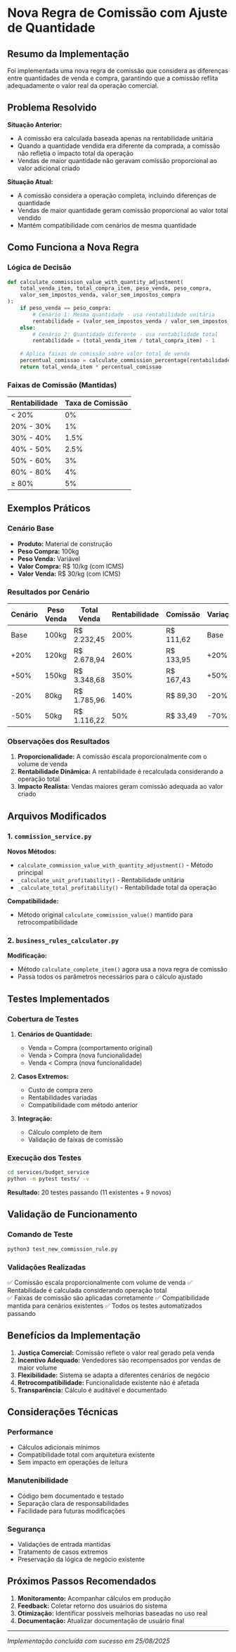 # Nova Regra de Comissão com Ajuste de Quantidade

## Resumo da Implementação

Foi implementada uma nova regra de comissão que considera as diferenças entre quantidades de venda e compra, garantindo que a comissão reflita adequadamente o valor real da operação comercial.

## Problema Resolvido

**Situação Anterior:**
- A comissão era calculada baseada apenas na rentabilidade unitária
- Quando a quantidade vendida era diferente da comprada, a comissão não refletia o impacto total da operação
- Vendas de maior quantidade não geravam comissão proporcional ao valor adicional criado

**Situação Atual:**
- A comissão considera a operação completa, incluindo diferenças de quantidade
- Vendas de maior quantidade geram comissão proporcional ao valor total vendido
- Mantém compatibilidade com cenários de mesma quantidade

## Como Funciona a Nova Regra

### Lógica de Decisão

```python
def calculate_commission_value_with_quantity_adjustment(
    total_venda_item, total_compra_item, peso_venda, peso_compra,
    valor_sem_impostos_venda, valor_sem_impostos_compra
):
    if peso_venda == peso_compra:
        # Cenário 1: Mesma quantidade - usa rentabilidade unitária
        rentabilidade = (valor_sem_impostos_venda / valor_sem_impostos_compra) - 1
    else:
        # Cenário 2: Quantidade diferente - usa rentabilidade total
        rentabilidade = (total_venda_item / total_compra_item) - 1
    
    # Aplica faixas de comissão sobre valor total de venda
    percentual_comissao = calculate_commission_percentage(rentabilidade)
    return total_venda_item * percentual_comissao
```

### Faixas de Comissão (Mantidas)

| Rentabilidade | Taxa de Comissão |
|---------------|------------------|
| < 20%         | 0%               |
| 20% - 30%     | 1%               |
| 30% - 40%     | 1.5%             |
| 40% - 50%     | 2.5%             |
| 50% - 60%     | 3%               |
| 60% - 80%     | 4%               |
| ≥ 80%         | 5%               |

## Exemplos Práticos

### Cenário Base
- **Produto:** Material de construção
- **Peso Compra:** 100kg
- **Peso Venda:** Variável
- **Valor Compra:** R$ 10/kg (com ICMS)
- **Valor Venda:** R$ 30/kg (com ICMS)

### Resultados por Cenário

| Cenário | Peso Venda | Total Venda | Rentabilidade | Comissão | Variação |
|---------|------------|-------------|---------------|----------|----------|
| Base    | 100kg      | R$ 2.232,45 | 200%          | R$ 111,62| Base     |
| +20%    | 120kg      | R$ 2.678,94 | 260%          | R$ 133,95| +20%     |
| +50%    | 150kg      | R$ 3.348,68 | 350%          | R$ 167,43| +50%     |
| -20%    | 80kg       | R$ 1.785,96 | 140%          | R$ 89,30 | -20%     |
| -50%    | 50kg       | R$ 1.116,22 | 50%           | R$ 33,49 | -70%     |

### Observações dos Resultados

1. **Proporcionalidade:** A comissão escala proporcionalmente com o volume de venda
2. **Rentabilidade Dinâmica:** A rentabilidade é recalculada considerando a operação total
3. **Impacto Realista:** Vendas maiores geram comissão adequada ao valor criado

## Arquivos Modificados

### 1. `commission_service.py`

**Novos Métodos:**
- `calculate_commission_value_with_quantity_adjustment()` - Método principal
- `_calculate_unit_profitability()` - Rentabilidade unitária
- `_calculate_total_profitability()` - Rentabilidade total da operação

**Compatibilidade:**
- Método original `calculate_commission_value()` mantido para retrocompatibilidade

### 2. `business_rules_calculator.py`

**Modificação:**
- Método `calculate_complete_item()` agora usa a nova regra de comissão
- Passa todos os parâmetros necessários para o cálculo ajustado

## Testes Implementados

### Cobertura de Testes

1. **Cenários de Quantidade:**
   - Venda = Compra (comportamento original)
   - Venda > Compra (nova funcionalidade)
   - Venda < Compra (nova funcionalidade)

2. **Casos Extremos:**
   - Custo de compra zero
   - Rentabilidades variadas
   - Compatibilidade com método anterior

3. **Integração:**
   - Cálculo completo de item
   - Validação de faixas de comissão

### Execução dos Testes

```bash
cd services/budget_service
python -m pytest tests/ -v
```

**Resultado:** 20 testes passando (11 existentes + 9 novos)

## Validação de Funcionamento

### Comando de Teste

```bash
python3 test_new_commission_rule.py
```

### Validações Realizadas

✅ Comissão escala proporcionalmente com volume de venda
✅ Rentabilidade é calculada considerando operação total  
✅ Faixas de comissão são aplicadas corretamente
✅ Compatibilidade mantida para cenários existentes
✅ Todos os testes automatizados passando

## Benefícios da Implementação

1. **Justiça Comercial:** Comissão reflete o valor real gerado pela venda
2. **Incentivo Adequado:** Vendedores são recompensados por vendas de maior volume
3. **Flexibilidade:** Sistema se adapta a diferentes cenários de negócio
4. **Retrocompatibilidade:** Funcionalidade existente não é afetada
5. **Transparência:** Cálculo é auditável e documentado

## Considerações Técnicas

### Performance
- Cálculos adicionais mínimos
- Compatibilidade total com arquitetura existente
- Sem impacto em operações de leitura

### Manutenibilidade
- Código bem documentado e testado
- Separação clara de responsabilidades
- Facilidade para futuras modificações

### Segurança
- Validações de entrada mantidas
- Tratamento de casos extremos
- Preservação da lógica de negócio existente

## Próximos Passos Recomendados

1. **Monitoramento:** Acompanhar cálculos em produção
2. **Feedback:** Coletar retorno dos usuários do sistema
3. **Otimização:** Identificar possíveis melhorias baseadas no uso real
4. **Documentação:** Atualizar documentação de usuário final

---

*Implementação concluída com sucesso em 25/08/2025*